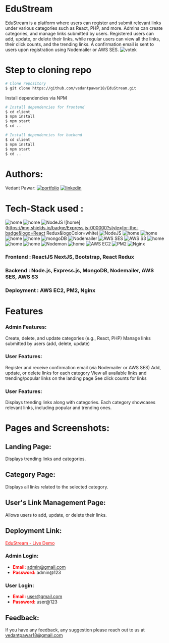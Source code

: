 # EduStream
EduStream is a platform where users can register and submit relevant links under various categories such as React, PHP, and more. Admins can create categories, and manage links submitted by users. Registered users can add, update, or delete their links, while regular users can view all the links, their click counts, and the trending links. A confirmation email is sent to users upon registration using Nodemailer or AWS SES.
![votek](https://user-images.githubusercontent.com/101568818/232305827-3354019c-2060-41cd-bafb-4956c1805858.png)

# Step to cloning repo

```bash
# Clone repository
$ git clone https://github.com/vedantpawar18/EduStream.git
```
Install dependencies via NPM 

```bash
# Install dependencies for frontend
$ cd client
$ npm install
$ npm start
$ cd ..

# Install dependencies for backend
$ cd client
$ npm install
$ npm start
$ cd ..
```

# Authors:    
 Vedant Pawar:
[![portfolio](https://img.shields.io/badge/my_portfolio-000?style=for-the-badge&logo=ko-fi&logoColor=white)](https://github.com/vedantpawar18)
[![linkedin](https://img.shields.io/badge/linkedin-0A66C2?style=for-the-badge&logo=linkedin&logoColor=white)](https://www.linkedin.com/in/vedant-pawar-5319791b5/)  


# Tech-Stack used : 
![home](https://img.shields.io/badge/html-FF4154?style=for-the-badge&logo=React&logoColor=white)
![home](https://img.shields.io/badge/css-F26B00?style=for-the-badge&logo=NextJs&logoColor=white)
![NodeJS](https://img.shields.io/badge/node.js-6DA55F?style=for-the-badge&logo=Bootstrap&logoColor=white)
![home](https://img.shields.io/badge/Express.js-000000?style=for-the-badge&logo=React Redux&logoColor=white) 
![NodeJS](https://img.shields.io/badge/node.js-6DA55F?style=for-the-badge&logo=Node.js&logoColor=white)
![home](https://img.shields.io/badge/Express.js-000000?style=for-the-badge&logo=Express&logoColor=white) 
![home](https://img.shields.io/badge/JSS-F7DF1E?style=for-the-badge&logo=JSS&logoColor=white)
![home](https://img.shields.io/badge/JWT-000000?style=for-the-badge&logo=JSON%20web%20tokens&logoColor=white)
![home](https://img.shields.io/badge/git-000000?style=for-the-badge&logo=Git&logoColor=white)
![mongoDB](https://img.shields.io/badge/MongoDB-43B02A?style=for-the-badge&logo=MongoDB&logoColor=white)
![Nodemailer](https://img.shields.io/badge/Nodemailer-000000?style=for-the-badge&logo=npm&logoColor=white)
![AWS SES](https://img.shields.io/badge/AWS%20SES-FF9900?style=for-the-badge&logo=amazonaws&logoColor=white)
![AWS S3](https://img.shields.io/badge/AWS%20S3-569A31?style=for-the-badge&logo=amazons3&logoColor=white)
![home](https://img.shields.io/badge/npm-CB3837?style=for-the-badge&logo=npm&logoColor=white) 
![home](https://img.shields.io/badge/React-20232A?style=for-the-badge&logo=react&logoColor=61DAFB) 
![home](https://img.shields.io/badge/Redux-593D88?style=for-the-badge&logo=redux&logoColor=white)
![Nodemon](https://img.shields.io/badge/NODEMON-%23323330.svg?style=for-the-badge&logo=nodemon&logoColor=%BBDEAD)
![home](https://img.shields.io/badge/Postman-FF4154?style=for-the-badge&logo=Postman&logoColor=white)
![AWS EC2](https://img.shields.io/badge/AWS%20EC2-FF9900?style=for-the-badge&logo=amazonaws&logoColor=white)
![PM2](https://img.shields.io/badge/PM2-2F353B?style=for-the-badge&logo=pm2&logoColor=white)
![Nginx](https://img.shields.io/badge/Nginx-009639?style=for-the-badge&logo=nginx&logoColor=white)


### Frontend : ReactJS NextJS, Bootstrap, React Redux
### Backend : Node.js, Express.js, MongoDB, Nodemailer, AWS SES, AWS S3
### Deployment : AWS EC2, PM2, Nginx

# Features 

### Admin Features:
Create, delete, and update categories (e.g., React, PHP)
Manage links submitted by users (add, delete, update)

### User Features:
Register and receive confirmation email (via Nodemailer or AWS SES)
Add, update, or delete links for each category
View all available links and trending/popular links on the landing page
See click counts for links

### User Features:
Displays trending links along with categories.
Each category showcases relevant links, including popular and trending ones.

# Pages and Screenshots:
 ## Landing Page:
Displays trending links and categories.
 ## Category Page:
Displays all links related to the selected category.
 ## User's Link Management Page:
Allows users to add, update, or delete their links.
 
 
## Deployment Link:  
[<span style="color:red">EduStream - Live Demo</span>](http://ec2-13-233-22-132.ap-south-1.compute.amazonaws.com/)

### Admin Login:
- <span style="color: red; font-weight: bold;">Email:</span> admin@gmail.com  
- <span style="color: red; font-weight: bold;">Password:</span> admin@123

### User Login:
- <span style="color: red; font-weight: bold;">Email:</span> user@gmail.com  
- <span style="color: red; font-weight: bold;">Password:</span> user@123


## Feedback: 
If you have any feedback, any suggestion please reach out to us at 
vedantpawar18@gmail.com
